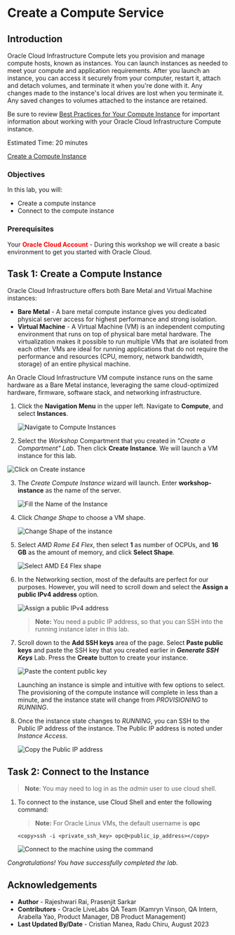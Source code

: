 # Create a Compute Service

## Introduction

Oracle Cloud Infrastructure Compute lets you provision and manage compute hosts, known as instances. You can launch instances as needed to meet your compute and application requirements. After you launch an instance, you can access it securely from your computer, restart it, attach and detach volumes, and terminate it when you're done with it. Any changes made to the instance's local drives are lost when you terminate it. Any saved changes to volumes attached to the instance are retained.

Be sure to review [Best Practices for Your Compute Instance](https://docs.cloud.oracle.com/iaas/Content/Compute/References/bestpracticescompute.htm) for important information about working with your Oracle Cloud Infrastructure Compute instance.

Estimated Time: 20 minutes

[Create a Compute Instance](youtube:09kahbIF0Ew)

### Objectives
In this lab, you will:
- Create a compute instance
- Connect to the compute instance

### Prerequisites

Your **<font color="red">Oracle Cloud Account</font>** - During this workshop we will create a basic environment to get you started with Oracle Cloud.


## Task 1: Create a Compute Instance
Oracle Cloud Infrastructure  offers both Bare Metal and Virtual Machine instances:

- **Bare Metal**  - A bare metal compute instance gives you dedicated physical server access for highest performance and strong isolation.
- **Virtual Machine**  - A Virtual Machine (VM) is an independent computing environment that runs on top of physical bare metal hardware. The virtualization makes it possible to run multiple VMs that are isolated from each other. VMs are ideal for running applications that do not require the performance and resources (CPU, memory, network bandwidth, storage) of an entire physical machine.

An Oracle Cloud Infrastructure VM compute instance runs on the same hardware as a Bare Metal instance, leveraging the same cloud-optimized hardware, firmware, software stack, and networking infrastructure.

1. Click the **Navigation Menu** in the upper left. Navigate to **Compute**, and select **Instances**.

	![Navigate to Compute Instances](images/compute-instances.png)


2. Select the *Workshop* Compartment that you created in *"Create a Compartment" Lab*. Then click **Create Instance**. We will launch a VM instance for this lab.

  ![Click on Create instance](images/create-compute1.png)



3. The *Create Compute Instance* wizard will launch.
    Enter **workshop-instance** as the name of the server. 
        
    ![Fill the Name of the Instance](images/create-compute2.png)
       
4. Click *Change Shape* to choose a VM shape.

    ![Change Shape of the instance](images/create-compute4.png)

5. Select *AMD Rome E4 Flex*, then select **1** as number of OCPUs, and **16 GB** as the amount of memory, and click **Select Shape**.

    ![Select AMD E4 Flex shape](images/create-compute-shapes.png)

7. In the Networking section, most of the defaults are perfect for our purposes. However, you will need to scroll down and select the **Assign a public IPv4 address** option.
 
    ![Assign a public IPv4 address ](images/create-compute4b.png)

    >**Note:** You need a public IP address, so that you can SSH into the running instance later in this lab.

8. Scroll down to the **Add SSH keys** area of the page. Select **Paste public keys** and paste the SSH key that you created earlier in ***Generate SSH Keys*** Lab. Press the **Create** button to create your instance.

    ![Paste the content public key](images/ssh-keys.png)

    Launching an instance is simple and intuitive with few options to select. The provisioning of the compute instance will complete in less than a minute, and the instance state will change from *PROVISIONING* to *RUNNING*.

9. Once the instance state changes to *RUNNING*, you can SSH to the Public IP address of the instance. The Public IP address is noted under *Instance Access*.

    
    ![Copy the Public IP address](images/public-ip.png " ")

## Task 2: Connect to the Instance 

>**Note**: You may need to log in as the *admin* user to use cloud shell.

1. To connect to the instance, use Cloud Shell and enter the following command:

    >**Note:** For Oracle Linux VMs, the default username is **opc**

    ```
    <copy>ssh -i <private_ssh_key> opc@<public_ip_address></copy>
    ```

    ![Connect to the machine using the command](images/ssh.png)


_Congratulations! You have successfully completed the lab._

## Acknowledgements

- **Author** - Rajeshwari Rai, Prasenjit Sarkar 
- **Contributors** - Oracle LiveLabs QA Team (Kamryn Vinson, QA Intern, Arabella Yao, Product Manager, DB Product Management)
- **Last Updated By/Date** - Cristian Manea, Radu Chiru, August 2023